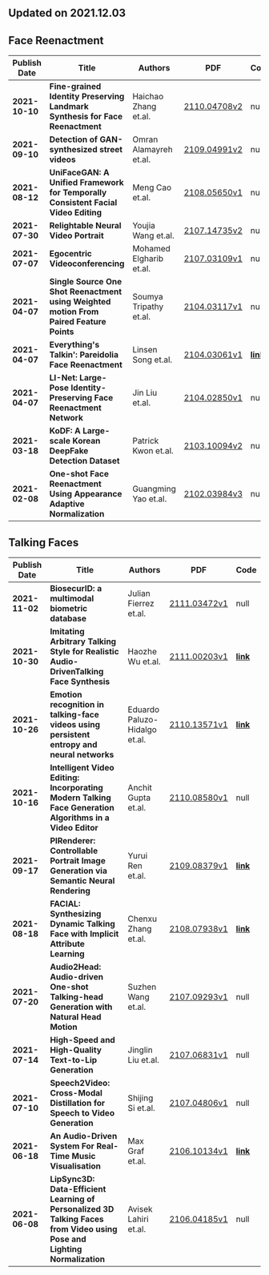 ## Updated on 2021.12.03

## Face Reenactment

|Publish Date|Title|Authors|PDF|Code|
|---|---|---|---|---|
|**2021-10-10**|**Fine-grained Identity Preserving Landmark Synthesis for Face Reenactment**|Haichao Zhang et.al.|[2110.04708v2](http://arxiv.org/abs/2110.04708v2)|null|
|**2021-09-10**|**Detection of GAN-synthesized street videos**|Omran Alamayreh et.al.|[2109.04991v2](http://arxiv.org/abs/2109.04991v2)|null|
|**2021-08-12**|**UniFaceGAN: A Unified Framework for Temporally Consistent Facial Video Editing**|Meng Cao et.al.|[2108.05650v1](http://arxiv.org/abs/2108.05650v1)|null|
|**2021-07-30**|**Relightable Neural Video Portrait**|Youjia Wang et.al.|[2107.14735v2](http://arxiv.org/abs/2107.14735v2)|null|
|**2021-07-07**|**Egocentric Videoconferencing**|Mohamed Elgharib et.al.|[2107.03109v1](http://arxiv.org/abs/2107.03109v1)|null|
|**2021-04-07**|**Single Source One Shot Reenactment using Weighted motion From Paired Feature Points**|Soumya Tripathy et.al.|[2104.03117v1](http://arxiv.org/abs/2104.03117v1)|null|
|**2021-04-07**|**Everything's Talkin': Pareidolia Face Reenactment**|Linsen Song et.al.|[2104.03061v1](http://arxiv.org/abs/2104.03061v1)|**[link](https://github.com/Linsen13/EverythingTalking)**|
|**2021-04-07**|**LI-Net: Large-Pose Identity-Preserving Face Reenactment Network**|Jin Liu et.al.|[2104.02850v1](http://arxiv.org/abs/2104.02850v1)|null|
|**2021-03-18**|**KoDF: A Large-scale Korean DeepFake Detection Dataset**|Patrick Kwon et.al.|[2103.10094v2](http://arxiv.org/abs/2103.10094v2)|null|
|**2021-02-08**|**One-shot Face Reenactment Using Appearance Adaptive Normalization**|Guangming Yao et.al.|[2102.03984v3](http://arxiv.org/abs/2102.03984v3)|null|

## Talking Faces

|Publish Date|Title|Authors|PDF|Code|
|---|---|---|---|---|
|**2021-11-02**|**BiosecurID: a multimodal biometric database**|Julian Fierrez et.al.|[2111.03472v1](http://arxiv.org/abs/2111.03472v1)|null|
|**2021-10-30**|**Imitating Arbitrary Talking Style for Realistic Audio-DrivenTalking Face Synthesis**|Haozhe Wu et.al.|[2111.00203v1](http://arxiv.org/abs/2111.00203v1)|**[link](https://github.com/wuhaozhe/style_avatar)**|
|**2021-10-26**|**Emotion recognition in talking-face videos using persistent entropy and neural networks**|Eduardo Paluzo-Hidalgo et.al.|[2110.13571v1](http://arxiv.org/abs/2110.13571v1)|**[link](https://github.com/cimagroup/audiovisual-emotionrecognitionusingtda)**|
|**2021-10-16**|**Intelligent Video Editing: Incorporating Modern Talking Face Generation Algorithms in a Video Editor**|Anchit Gupta et.al.|[2110.08580v1](http://arxiv.org/abs/2110.08580v1)|null|
|**2021-09-17**|**PIRenderer: Controllable Portrait Image Generation via Semantic Neural Rendering**|Yurui Ren et.al.|[2109.08379v1](http://arxiv.org/abs/2109.08379v1)|**[link](https://github.com/renyurui/pirender)**|
|**2021-08-18**|**FACIAL: Synthesizing Dynamic Talking Face with Implicit Attribute Learning**|Chenxu Zhang et.al.|[2108.07938v1](http://arxiv.org/abs/2108.07938v1)|**[link](https://github.com/zhangchenxu528/FACIAL)**|
|**2021-07-20**|**Audio2Head: Audio-driven One-shot Talking-head Generation with Natural Head Motion**|Suzhen Wang et.al.|[2107.09293v1](http://arxiv.org/abs/2107.09293v1)|null|
|**2021-07-14**|**High-Speed and High-Quality Text-to-Lip Generation**|Jinglin Liu et.al.|[2107.06831v1](http://arxiv.org/abs/2107.06831v1)|null|
|**2021-07-10**|**Speech2Video: Cross-Modal Distillation for Speech to Video Generation**|Shijing Si et.al.|[2107.04806v1](http://arxiv.org/abs/2107.04806v1)|null|
|**2021-06-18**|**An Audio-Driven System For Real-Time Music Visualisation**|Max Graf et.al.|[2106.10134v1](http://arxiv.org/abs/2106.10134v1)|**[link](https://github.com/maxgraf96/music-vis-backend)**|
|**2021-06-08**|**LipSync3D: Data-Efficient Learning of Personalized 3D Talking Faces from Video using Pose and Lighting Normalization**|Avisek Lahiri et.al.|[2106.04185v1](http://arxiv.org/abs/2106.04185v1)|null|

